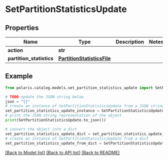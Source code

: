<!--

 Copyright (c) 2024 Snowflake Computing Inc.
 
 Licensed under the Apache License, Version 2.0 (the "License");
 you may not use this file except in compliance with the License.
 You may obtain a copy of the License at
 
      http://www.apache.org/licenses/LICENSE-2.0
 
 Unless required by applicable law or agreed to in writing, software
 distributed under the License is distributed on an "AS IS" BASIS,
 WITHOUT WARRANTIES OR CONDITIONS OF ANY KIND, either express or implied.
 See the License for the specific language governing permissions and
 limitations under the License.

-->
# SetPartitionStatisticsUpdate

## Properties

Name | Type | Description | Notes
------------ | ------------- | ------------- | -------------
**action** | **str** |  | 
**partition_statistics** | [**PartitionStatisticsFile**](PartitionStatisticsFile.md) |  | 

## Example

```python
from polaris.catalog.models.set_partition_statistics_update import SetPartitionStatisticsUpdate

# TODO update the JSON string below
json = "{}"
# create an instance of SetPartitionStatisticsUpdate from a JSON string
set_partition_statistics_update_instance = SetPartitionStatisticsUpdate.from_json(json)
# print the JSON string representation of the object
print(SetPartitionStatisticsUpdate.to_json())

# convert the object into a dict
set_partition_statistics_update_dict = set_partition_statistics_update_instance.to_dict()
# create an instance of SetPartitionStatisticsUpdate from a dict
set_partition_statistics_update_from_dict = SetPartitionStatisticsUpdate.from_dict(set_partition_statistics_update_dict)
```
[[Back to Model list]](../README.md#documentation-for-models) [[Back to API list]](../README.md#documentation-for-api-endpoints) [[Back to README]](../README.md)



